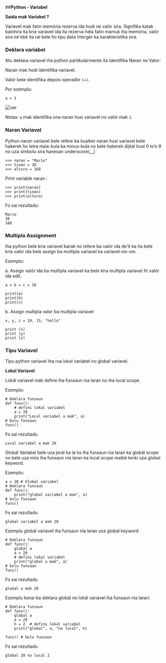 ##**Python - Variabel**

**Saida mak Variabel ?**

Variavel mak fatin memória rezerva ida hodi rai valór sira. Signifika katak bainhira ita kria variavel ida ita rezerva hela fatin mamuk iha memória, valór sira ne'ebé ita rai bele ho tipu data interger ka karakterístika sira.

### Deklara variabel

Atu deklara variavel iha python partikularmente ita identifika Naran no Valor:

Naran mak hodi identifika variavel.

Valór bele identifika depois operadór `(=)`.

 Por ezemplu:

  ```
a = 1
  ```

![var](https://i.postimg.cc/KYvB4scS/Screen-Shot-2021-03-10-at-6-10-06-PM.png)

Notas: `a` mak identifika ona naran husi variavel no valór mak `1`.

### Naran Variavel

Python naran variavel bele refere ba kualkér naran husi variavel bele hakerek ho letra mais-kula ka minus-kula no bele hakerek dijitál husi 0 to’o 9 no uza símbolu sira hanesan underscore(__)

```
>>> naran = "Mario"
>>> tinan = 30
>>> altura = 168
```
Print variable naran :
```
>>> print(naran)  
>>> print(tinan)  
>>> print(altura)  
```
Fo sai rezultadu:
```
Mario
30
168
```

### Multipla Assignment

Iha python bele kria variavel barak no refere ba valór ida de'it ka ita bele kria valór ida bele assign ba multipla variavel ka variavel oin-oin.

Ezemplu:

a. Assign valór ida ba multipla variavel ka bele kria multipla variavel fó valór ida edit.

```
a = b = c = 10
  
print(a)
print(b)
print(c)
```

b. Assign multipla valor ba multipla variavel 

```
x, y, z = 10, 15, "hello"
  
print (x)
print (y)
print (z)
```

### Tipu Variavel

Tipu python variavel iha rua lokal variabel no global variavel.

**Lokal Variavel**

Lokál variavel mak define iha funsaun nia laran no iha local scope.

Ezemplu:

```
# Deklara funsaun  
def funs():  
	# defini lokal variabel 
    a = 20  
    print("Local variabel a mak", a)  
# bolu funsaun
funs() 
```

Fo sai rezultadu

```
Local variabel a mak 20
```

Globál Variabel bele uza jerál ka la'ós iha funsaun nia laran ka globál scope no bele uza mós iha funsaun nia laran ka local scope maibé tenki uza global keyword.

  Ezemplu:

```
a = 20 # Global variabel
# Deklara funsaun  
def funs():  
    print("global variabel a mak", a)  
# bolu funsaun
funs()
```

Fo sai rezultadu  
```
global variabel a mak 20
```

Ezemplu globál variavel iha funsaun nia laran uza global keyword:

```
# Deklara funsaun  
def funs():
    global a
    a = 20
    # defini lokal variabel 
    print("global a mak", a)  
# bolu funsaun
funs()
```

Fo sai rezultadu

```
global a mak 20
```

Ezemplu kona-ba deklara globál no lokál variavel iha funsaun nia laran:

```
# Deklara funsaun  
def funs():
    global a
    a = 20 
    h = 2  # defini lokal variabel 
    print("global", a, "no local", h)  
  
funs() # bolu funsaun 
```

Fo sai rezultadu

```
global 20 no local 2
```


